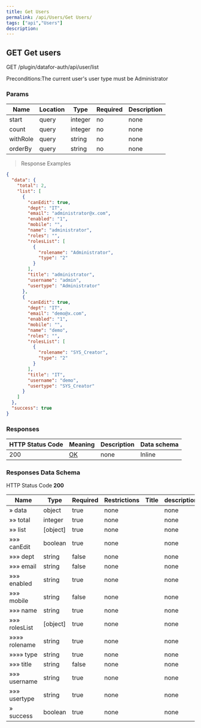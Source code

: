 ```yaml
---
title: Get Users
permalink: /api/Users/Get Users/
tags: ["api","Users"]
description: 
---
```


## GET Get users

GET /plugin/datafor-auth/api/user/list

Preconditions:The current user's user type must be Administrator

### Params

|Name|Location| Type |Required|Description|
|---|---|------|---|---|
|start|query|integer| no |none|
|count|query|integer| no |none|
|withRole|query|string| no |none|
|orderBy|query|string| no |none|

> Response Examples

```json
{
  "data": {
    "total": 2,
    "list": [
      {
        "canEdit": true,
        "dept": "IT",
        "email": "administrator@x.com",
        "enabled": "1",
        "mobile": "",
        "name": "administrator",
        "roles": "",
        "rolesList": [
          {
            "rolename": "Administrator",
            "type": "2"
          }
        ],
        "title": "administrator",
        "username": "admin",
        "usertype": "Administrator"
      },
      {
        "canEdit": true,
        "dept": "IT",
        "email": "demo@x.com",
        "enabled": "1",
        "mobile": "",
        "name": "demo",
        "roles": "",
        "rolesList": [
          {
            "rolename": "SYS_Creator",
            "type": "2"
          }
        ],
        "title": "IT",
        "username": "demo",
        "usertype": "SYS_Creator"
      }
    ]
  },
  "success": true
}
```

### Responses

|HTTP Status Code |Meaning|Description|Data schema|
|---|---|---|---|
|200|[OK](https://tools.ietf.org/html/rfc7231#section-6.3.1)|none|Inline|

### Responses Data Schema

HTTP Status Code **200**

|Name|Type|Required|Restrictions|Title|description|
|---|---|---|---|---|---|
|» data|object|true|none||none|
|»» total|integer|true|none||none|
|»» list|[object]|true|none||none|
|»»» canEdit|boolean|true|none||none|
|»»» dept|string|false|none||none|
|»»» email|string|false|none||none|
|»»» enabled|string|true|none||none|
|»»» mobile|string|false|none||none|
|»»» name|string|true|none||none|
|»»» rolesList|[object]|true|none||none|
|»»»» rolename|string|true|none||none|
|»»»» type|string|true|none||none|
|»»» title|string|false|none||none|
|»»» username|string|true|none||none|
|»»» usertype|string|true|none||none|
|» success|boolean|true|none||none|